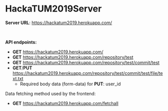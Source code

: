 # HackaTUM2019Server

**Server URL**: https://hackatum2019.herokuapp.com/

<br/>

**API endpoints:**
* **GET** https://hackatum2019.herokuapp.com/
* **GET** https://hackatum2019.herokuapp.com/repository/test
* **GET** https://hackatum2019.herokuapp.com/repository/test/commit/test
* **GET**/**PUT** https://hackatum2019.herokuapp.com/repository/test/commit/test/file/text.txt
  * Required body data (form-data) for **PUT**: user_id

Data fetching method used by the frontend:
* **GET** https://hackatum2019.herokuapp.com/fetchall
